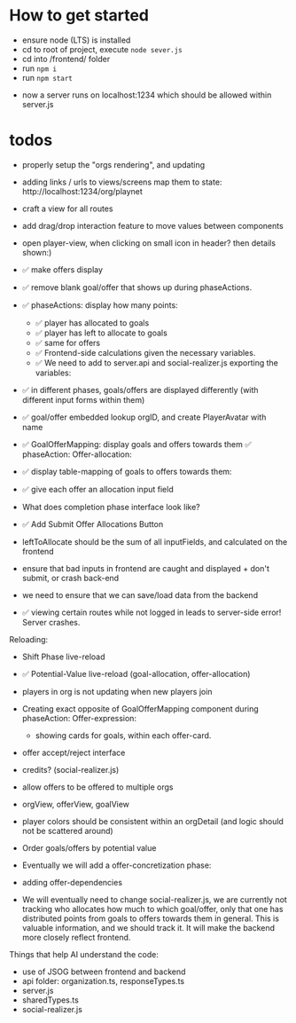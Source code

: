 # How to get started

-   ensure node (LTS) is installed
-   cd to root of project, execute `node sever.js`
-   cd into /frontend/ folder
-   run `npm i`
-   run `npm start`

*   now a server runs on localhost:1234 which should be allowed within server.js

# todos

-   properly setup the "orgs rendering", and updating 
-   adding links / urls to views/screens map them to state: http://localhost:1234/org/playnet
-   craft a view for all routes
-   add drag/drop interaction feature to move values between components
-   open player-view, when clicking on small icon in header? then details shown:)


- ✅ make offers display
- ✅ remove blank goal/offer that shows up during phaseActions.
- ✅ phaseActions: display how many points:
    - ✅ player has allocated to goals
    - ✅ player has left to allocate to goals
    - ✅ same for offers
    - ✅ Frontend-side calculations given the necessary variables.
    - ✅ We need to add to server.api and social-realizer.js exporting the variables:

- ✅ in different phases, goals/offers are displayed differently (with different input forms within them)
- ✅ goal/offer embedded lookup orgID, and create PlayerAvatar with name
- ✅ GoalOfferMapping: display goals and offers towards them
✅ phaseAction: Offer-allocation:
- ✅ display table-mapping of goals to offers towards them:
- ✅ give each offer an allocation input field
- What does completion phase interface look like?

- ✅ Add Submit Offer Allocations Button
- leftToAllocate should be the sum of all inputFields, and calculated on the frontend

- ensure that bad inputs in frontend are caught and displayed + don't submit, or crash back-end
- we need to ensure that we can save/load data from the backend

- ✅ viewing certain routes while not logged in leads to server-side error! Server crashes.

Reloading:
- Shift Phase live-reload
- ✅ Potential-Value live-reload (goal-allocation, offer-allocation)
- players in org is not updating when new players join

- Creating exact opposite of GoalOfferMapping component during phaseAction: Offer-expression:
    - showing cards for goals, within each offer-card.
- offer accept/reject interface
- credits? (social-realizer.js)
- allow offers to be offered to multiple orgs
- orgView, offerView, goalView
- player colors should be consistent within an orgDetail (and logic should not be scattered around)
- Order goals/offers by potential value

- Eventually we will add a offer-concretization phase:
- adding offer-dependencies

- We will eventually need to change social-realizer.js, we are currently not tracking who allocates how much to which goal/offer, only that one has distributed points from goals to offers towards them in general. This is valuable information, and we should track it. It will make the backend more closely reflect frontend.



Things that help AI understand the code:
- use of JSOG between frontend and backend
- api folder: organization.ts, responseTypes.ts
- server.js
- sharedTypes.ts
- social-realizer.js